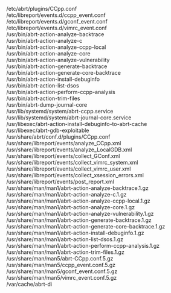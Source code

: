 /etc/abrt/plugins/CCpp.conf  
/etc/libreport/events.d/ccpp\_event.conf  
/etc/libreport/events.d/gconf\_event.conf  
/etc/libreport/events.d/vimrc\_event.conf  
/usr/bin/abrt-action-analyze-backtrace  
/usr/bin/abrt-action-analyze-c  
/usr/bin/abrt-action-analyze-ccpp-local  
/usr/bin/abrt-action-analyze-core  
/usr/bin/abrt-action-analyze-vulnerability  
/usr/bin/abrt-action-generate-backtrace  
/usr/bin/abrt-action-generate-core-backtrace  
/usr/bin/abrt-action-install-debuginfo  
/usr/bin/abrt-action-list-dsos  
/usr/bin/abrt-action-perform-ccpp-analysis  
/usr/bin/abrt-action-trim-files  
/usr/bin/abrt-dump-journal-core  
/usr/lib/systemd/system/abrt-ccpp.service  
/usr/lib/systemd/system/abrt-journal-core.service  
/usr/libexec/abrt-action-install-debuginfo-to-abrt-cache  
/usr/libexec/abrt-gdb-exploitable  
/usr/share/abrt/conf.d/plugins/CCpp.conf  
/usr/share/libreport/events/analyze\_CCpp.xml  
/usr/share/libreport/events/analyze\_LocalGDB.xml  
/usr/share/libreport/events/collect\_GConf.xml  
/usr/share/libreport/events/collect\_vimrc\_system.xml  
/usr/share/libreport/events/collect\_vimrc\_user.xml  
/usr/share/libreport/events/collect\_xsession\_errors.xml  
/usr/share/libreport/events/post\_report.xml  
/usr/share/man/man1/abrt-action-analyze-backtrace.1.gz  
/usr/share/man/man1/abrt-action-analyze-c.1.gz  
/usr/share/man/man1/abrt-action-analyze-ccpp-local.1.gz  
/usr/share/man/man1/abrt-action-analyze-core.1.gz  
/usr/share/man/man1/abrt-action-analyze-vulnerability.1.gz  
/usr/share/man/man1/abrt-action-generate-backtrace.1.gz  
/usr/share/man/man1/abrt-action-generate-core-backtrace.1.gz  
/usr/share/man/man1/abrt-action-install-debuginfo.1.gz  
/usr/share/man/man1/abrt-action-list-dsos.1.gz  
/usr/share/man/man1/abrt-action-perform-ccpp-analysis.1.gz  
/usr/share/man/man1/abrt-action-trim-files.1.gz  
/usr/share/man/man5/abrt-CCpp.conf.5.gz  
/usr/share/man/man5/ccpp\_event.conf.5.gz  
/usr/share/man/man5/gconf\_event.conf.5.gz  
/usr/share/man/man5/vimrc\_event.conf.5.gz  
/var/cache/abrt-di  
